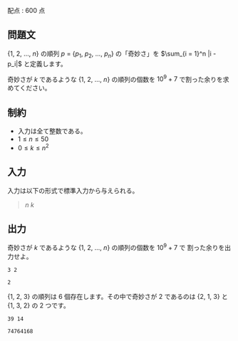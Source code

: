 配点 : $600$ 点

## 問題文

{$1,\ 2,\ ...,\ n$} の順列 $p$ = {$p_1,\ p_2,\ ...,\ p_n$} の「奇妙さ」を $\sum_{i = 1}^n |i - p_i|$ と定義します。

奇妙さが $k$ であるような {$1,\ 2,\ ...,\ n$} の順列の個数を $10^9+7$ で割った余りを求めてください。

## 制約

- 入力は全て整数である。
- $1 \leq n \leq 50$
- $0 \leq k \leq n^2$

## 入力

入力は以下の形式で標準入力から与えられる。

> $n$ $k$

## 出力

奇妙さが $k$ であるような {$1,\ 2,\ ...,\ n$} の順列の個数を $10^9+7$ で
割った余りを出力せよ。

```input1
3 2
```

```output1
2
```

{$1,\ 2,\ 3$} の順列は $6$ 個存在します。その中で奇妙さが $2$ であるのは {$2,\ 1,\ 3$} と {$1,\ 3,\ 2$} の $2$ つです。

```input2
39 14
```

```output2
74764168
```